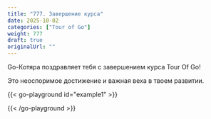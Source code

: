```yaml
---
title: "777. Завершение курса"
date: 2025-10-02
categories: ["Tour of Go"]
weight: 777
draft: true
originalUrl: ""
---
```

Go-Котяра поздравляет тебя с завершением курса Tour Of Go!


Это неоспоримое достижение и важная веха в твоем развитии.




{{< go-playground id="example1" >}}



{{< /go-playground >}} 